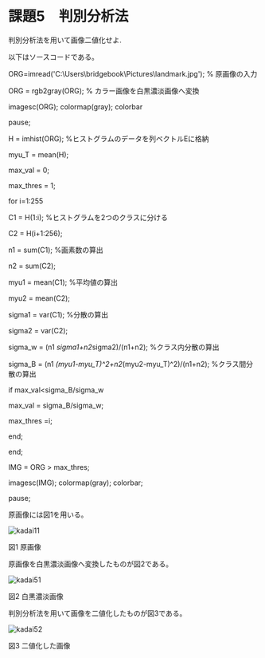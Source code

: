 # 課題5　判別分析法

判別分析法を用いて画像二値化せよ.

以下はソースコードである。

ORG=imread('C:\Users\bridgebook\Pictures\landmark.jpg'); % 原画像の入力

ORG = rgb2gray(ORG); % カラー画像を白黒濃淡画像へ変換

imagesc(ORG); colormap(gray); colorbar

pause;


H = imhist(ORG); %ヒストグラムのデータを列ベクトルEに格納

myu_T = mean(H);

max_val = 0;

max_thres = 1;

for i=1:255

C1 = H(1:i); %ヒストグラムを2つのクラスに分ける

C2 = H(i+1:256);

n1 = sum(C1); %画素数の算出

n2 = sum(C2);

myu1 = mean(C1); %平均値の算出

myu2 = mean(C2);

sigma1 = var(C1); %分散の算出

sigma2 = var(C2);

sigma_w = (n1 *sigma1+n2*sigma2)/(n1+n2); %クラス内分散の算出

sigma_B = (n1 *(myu1-myu_T)^2+n2*(myu2-myu_T)^2)/(n1+n2); %クラス間分散の算出

if max_val<sigma_B/sigma_w

max_val = sigma_B/sigma_w;

max_thres =i;

end;

end;

IMG = ORG > max_thres;

imagesc(IMG); colormap(gray); colorbar;

pause;


原画像には図1を用いる。

![kadai11](https://user-images.githubusercontent.com/35340807/34903547-2190a0fe-f877-11e7-8a4c-f1ff2ba06166.png)

図1 原画像

原画像を白黒濃淡画像へ変換したものが図2である。

![kadai51](https://user-images.githubusercontent.com/35340807/34903660-9216fb0a-f879-11e7-9a89-338561a3cf14.PNG)

図2 白黒濃淡画像

判別分析法を用いて画像を二値化したものが図3である。

![kadai52](https://user-images.githubusercontent.com/35340807/34903659-91ef9a6a-f879-11e7-8cb5-a285df893a9d.PNG)

図3 二値化した画像
